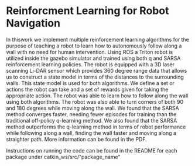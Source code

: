 # Reinforcment Learning for Robot Navigation

In thiswork we implement multiple
reinforcement learning algorithms for the purpose of teaching
a robot to learn how to autonomously follow along a wall
with no need for human intervention. Using ROS a Triton
robot is utilized inside the gazebo simulator and trained using
both q and SARSA reinforcement learning policies. The robot
is equipped with a 3D laser scanning Li-DAR sensor which
provides 360 degree range data that allows us to construct
a state model in terms of the distances to the surrounding
walls. This state model is used for both algorithms. We define
a set or actions the robot can take and a set of rewards
given for taking the appropriate action. The robot was able
to learn how to follow along the wall using both algorithms.
The robot was also able to turn corners of both 90 and 180
degrees while moving along the wall. We found that the SARSA
method converges faster, needing fewer episodes for training
than the traditional off-policy q-learning method. We also found
that the SARSA method outperforms the q-learning method
in terms of robot performance while following along a wall,
finding the wall faster and moving along a straighter path. 
More information can be found in the PDF.

Instructions on running the code can be found in the README for 
each package under catkin_ws/src/"package_name"